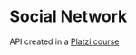 # Social Network

API created in a [Platzi course](https://platzi.com/cursos/nodejs-microservicios/)
